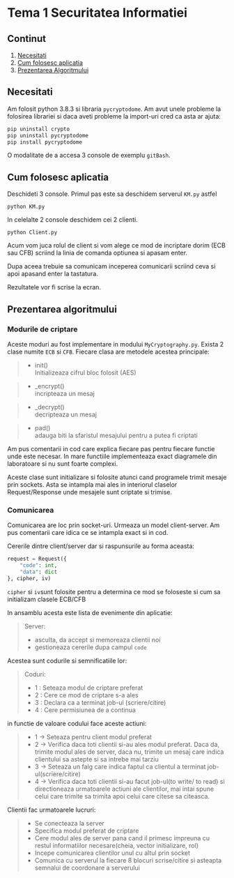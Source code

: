 # Tema 1 Securitatea Informatiei
## Continut
1. [Necesitati](#Necesitati)
2. [Cum folosesc aplicatia](#Cum-folosesc-aplicatia)
3. [Prezentarea Algoritmului](#Prezentarea-Algoritmului)

## Necesitati
Am folosit python 3.8.3 si libraria `pycryptodome`.
Am avut unele probleme la folosirea librariei si daca aveti probleme la import-uri cred ca asta ar ajuta:
```py
pip uninstall crypto
pip uninstall pycryptodome
pip install pycryptodome
```
O modalitate de a accesa 3 console de exemplu `gitBash`.
## Cum folosesc aplicatia
Deschideti 3 console.
Primul pas este sa deschidem serverul `KM.py` astfel
```
python KM.py
```
In celelalte 2 console deschidem cei 2 clienti.
```
python Client.py
```
Acum vom juca rolul de client si vom alege ce mod de incriptare dorim (ECB sau CFB) scriind la linia de comanda optiunea si apasam enter.

Dupa aceea trebuie sa comunicam inceperea comunicarii scriind ceva si apoi apasand enter la tastatura.

Rezultatele vor fi scrise la ecran.

## Prezentarea algoritmului
### Modurile de criptare
Aceste moduri au fost implementare in modului `MyCryptography.py`. Exista 2 clase numite `ECB` si `CFB`. Fiecare clasa are metodele acestea principale:
>* init()     
> Initializeaza cifrul bloc folosit (AES)

>* _encrypt()   
> incripteaza un mesaj

>* _decrypt()   
> decripteaza un mesaj

>* pad()   
> adauga biti la sfaristul mesajului pentru a putea fi criptati

Am pus comentarii in cod care explica fiecare pas pentru fiecare functie unde este necesar. In mare functiile implementeaza exact diagramele din laboratoare si nu sunt foarte complexi.

Aceste clase sunt initializare si folosite atunci cand programele trimit mesaje prin sockets. Asta se intampla mai ales in interiorul claselor Request/Response unde mesajele sunt criptate si trimise.


### Comunicarea
Comunicarea are loc prin socket-uri. Urmeaza un model client-server. Am pus comentarii care idica ce se intampla exact si in cod. 

Cererile dintre client/server dar si raspunsurile au forma aceasta:
```py
request = Request({
    "code": int,
    "data": dict
}, cipher, iv)
```
`cipher` si `iv`sunt folosite pentru a determina ce mod se foloseste si cum sa initializam clasele ECB/CFB

In ansamblu acesta este lista de evenimente din aplicatie:
> Server: 
>* asculta, da accept si memoreaza clientii noi
>* gestioneaza cererile dupa campul `code`

Acestea sunt codurile si semnificatiile lor:
> Coduri:
> * 1 : Seteaza modul de criptare preferat
> * 2 : Cere ce mod de criptare s-a ales
> * 3 : Declara ca a terminat job-ul (scriere/citire)
> * 4 : Cere permisiunea de a continua

in functie de valoare codului face aceste actiuni:
> * 1 -> Seteaza pentru client modul preferat
> * 2 -> Verifica daca toti clientii si-au ales modul preferat. Daca da, trimite modul ales de server, daca nu, trimite un mesaj care indica clientului sa astepte si sa intrebe mai tarziu
> * 3 -> Seteaza un falg care indica faptul ca clientul a terminat job-ul(scriere/citire)
> * 4 -> Verifica daca toti clientii si-au facut job-ul(to write/ to read) si directioneaza urmatoarele actiuni ale clientilor, mai intai spune celui care trimite sa trimita apoi celui care citese sa citeasca.

Clientii fac urmatoarele lucruri:
>* Se conecteaza la server
>* Specifica modul preferat de criptare
>* Cere modul ales de server pana cand il primesc impreuna cu restul informatiilor necesare(cheia, vector initializare, rol)
>* Incepe comunicarea clientilor unul cu altul prin socket
>* Comunica cu serverul la fiecare 8 blocuri scrise/citire si asteapta semnalui de coordonare a serverului


